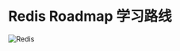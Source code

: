 # Redis Roadmap 学习路线

![Redis](https://pics.yujieliu.com/blog/2023/11/66c785783c3fcf9dffe60f5cd3b7e172.png)